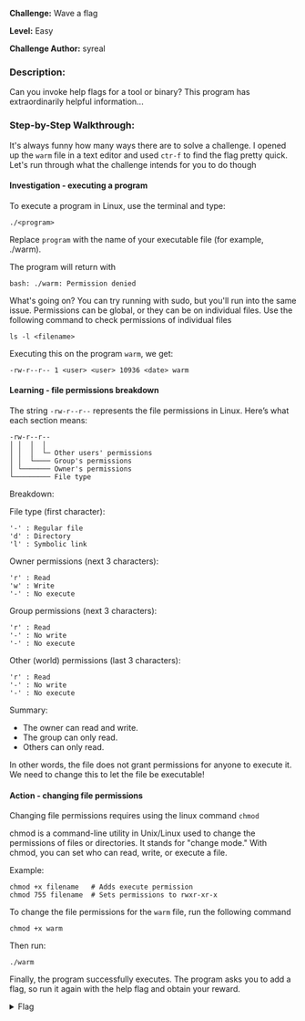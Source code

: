 **Challenge:** Wave a flag

**Level:** Easy

**Challenge Author:** syreal

### Description: 
Can you invoke help flags for a tool or binary? This program has extraordinarily helpful information...

### Step-by-Step Walkthrough:
It's always funny how many ways there are to solve a challenge. I opened up the `warm` file in a text editor and used `ctr-f` to find the flag pretty quick. Let's run through what the challenge intends for you to do though

#### Investigation - executing a program
To execute a program in Linux, use the terminal and type:

`./<program>`

Replace `program` with the name of your executable file (for example, ./warm). 

The program will return with

`bash: ./warm: Permission denied`

What's going on? You can try running with sudo, but you'll run into the same issue. Permissions can be global, or they can be on individual files. Use the following command to check permissions of individual files

`ls -l <filename>`

Executing this on the program `warm`, we get:

`-rw-r--r-- 1 <user> <user> 10936 <date> warm`

#### Learning - file permissions breakdown

The string `-rw-r--r--` represents the file permissions in Linux. Here’s what each section means:
```
-rw-r--r--
│ │  │  │
│ │  │  └─ Other users' permissions
│ │  └──── Group's permissions
│ └─────── Owner's permissions
└───────── File type
```

Breakdown:

File type (first character):
```
'-' : Regular file
'd' : Directory
'l' : Symbolic link
```

Owner permissions (next 3 characters):
```
'r' : Read
'w' : Write
'-' : No execute
```

Group permissions (next 3 characters):
```
'r' : Read
'-' : No write
'-' : No execute
```

Other (world) permissions (last 3 characters):
```
'r' : Read
'-' : No write
'-' : No execute
```

Summary:
* The owner can read and write.
* The group can only read.
* Others can only read.

In other words, the file does not grant permissions for anyone to execute it. We need to change this to let the file be executable!

#### Action - changing file permissions
Changing file permissions requires using the linux command `chmod`

chmod is a command-line utility in Unix/Linux used to change the permissions of files or directories. It stands for "change mode." With chmod, you can set who can read, write, or execute a file.

Example:
```
chmod +x filename   # Adds execute permission
chmod 755 filename  # Sets permissions to rwxr-xr-x
```

To change the file permissions for the `warm` file, run the following command

`chmod +x warm`

Then run:

`./warm`

Finally, the program successfully executes. The program asks you to add a flag, so run it again with the help flag and obtain your reward.

<details><summary>Flag</summary>
    <pre>
    picoCTF{b1scu1ts_4nd_gr4vy_616f7182}
    </pre>
   </details>